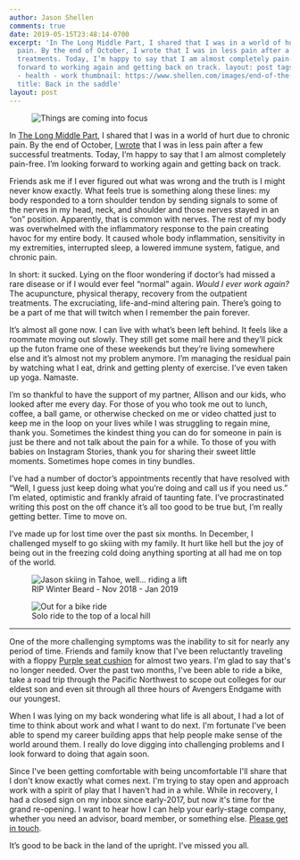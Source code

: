 ```yaml
---
author: Jason Shellen
comments: true
date: 2019-05-15T23:48:14-0700
excerpt: 'In The Long Middle Part, I shared that I was in a world of hurt due to chronic
  pain. By the end of October, I wrote that I was in less pain after a few successful
  treatments. Today, I’m happy to say that I am almost completely pain-free. I’m looking
  forward to working again and getting back on track. layout: post tags: - personal
  - health - work thumbnail: https://www.shellen.com/images/end-of-the-middle-trail.jpg
  title: Back in the saddle'
layout: post
---
```


<figure>
  <Image
    src="https://www.shellen.com/images/end-of-the-middle-trail.jpg" 
    alt="Things are coming into focus" 
    />
</figure>

In [The Long Middle Part](/the-long-middle-part "The Long Middle Part"), I shared that I was in a world of hurt due to chronic pain. By the end of October, [I wrote](/fall-update "Fall Update") that I was in less pain after a few successful treatments. Today, I’m happy to say that I am almost completely pain-free. I’m looking forward to working again and getting back on track.

Friends ask me if I ever figured out what was wrong and the truth is I might never know exactly. What feels true is something along these lines: my body responded to a torn shoulder tendon by sending signals to some of the nerves in my head, neck, and shoulder and those nerves stayed in an “on” position. Apparently, that is common with nerves. The rest of my body was overwhelmed with the inflammatory response to the pain creating havoc for my entire body. It caused whole body inflammation, sensitivity in my extremities, interrupted sleep, a lowered immune system, fatigue, and chronic pain.

In short: it sucked. Lying on the floor wondering if doctor’s had missed a rare disease or if I would ever feel “normal” again. _Would I ever work again?_ The acupuncture, physical therapy, recovery from the outpatient treatments. The excruciating, life-and-mind altering pain. There’s going to be a part of me that will twitch when I remember the pain forever.

It’s almost all gone now. I can live with what’s been left behind. It feels like a roommate moving out slowly. They still get some mail here and they’ll pick up the futon frame one of these weekends but they’re living somewhere else and it’s almost not my problem anymore. I’m managing the residual pain by watching what I eat, drink and getting plenty of exercise. I’ve even taken up yoga. Namaste.

I’m so thankful to have the support of my partner, Allison and our kids, who looked after me every day. For those of you who took me out to lunch, coffee, a ball game, or otherwise checked on me or video chatted just to keep me in the loop on your lives while I was struggling to regain mine, thank you. Sometimes the kindest thing you can do for someone in pain is just be there and not talk about the pain for a while. To those of you with babies on Instagram Stories, thank you for sharing their sweet little moments. Sometimes hope comes in tiny bundles.

I’ve had a number of doctor’s appointments recently that have resolved with “Well, I guess just keep doing what you’re doing and call us if you need us.” I’m elated, optimistic and frankly afraid of taunting fate. I’ve procrastinated writing this post on the off chance it’s all too good to be true but, I’m really getting better. Time to move on.

I’ve made up for lost time over the past six months. In December, I challenged myself to go skiing with my family. It hurt like hell but the joy of being out in the freezing cold doing anything sporting at all had me on top of the world.

<figure>
    <img src="https://www.shellen.com/images/jason-with-beard-2018-sm.jpg"
         alt="Jason skiing in Tahoe, well... riding a lift">
    <figcaption>RIP Winter Beard - Nov 2018 - Jan 2019</figcaption>
</figure>

<figure>
    <img src="https://www.shellen.com/images/bike-ride.png"
         alt="Out for a bike ride">
    <figcaption>Solo ride to the top of a local hill</figcaption>
</figure>

---

One of the more challenging symptoms was the inability to sit for nearly any period of time. Friends and family know that I've been reluctantly traveling with a floppy [Purple seat cushion](https://amzn.to/2E0HBy2) for almost two years. I'm glad to say that's no longer needed. Over the past two months, I've been able to ride a bike, take a road trip through the Pacific Northwest to scope out colleges for our eldest son and even sit through all three hours of Avengers Endgame with our youngest.

When I was lying on my back wondering what life is all about, I had a lot of time to think about work and what I want to do next. I'm fortunate I've been able to spend my career building apps that help people make sense of the world around them. I really do love digging into challenging problems and I look forward to doing that again soon.

Since I've been getting comfortable with being uncomfortable I'll share that I don't know exactly what comes next. I'm trying to stay open and approach work with a spirit of play that I haven't had in a while. While in recovery, I had a closed sign on my inbox since early-2017, but now it's time for the grand re-opening. I want to hear how I can help your early-stage company, whether you need an advisor, board member, or something else. [Please get in touch](mailto:shellen@gmail.com?subject=I%20read%20your%20post,%20we%20should%20talk!).

It’s good to be back in the land of the upright. I’ve missed you all.
